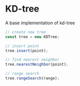 # KD-tree
A base implementation of kd-tree

```js
// create new tree
const tree = new KDTree;

// insert point 
tree.insert(point);

// find nearest neighbor
tree.nearestNeighbor(point);

// range search
tree.rangeSearch(range);
```